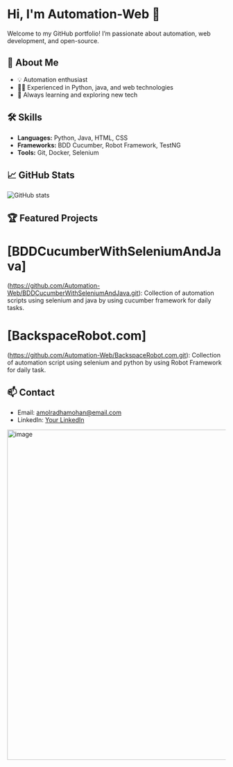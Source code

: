 # Hi, I'm Automation-Web 👋

Welcome to my GitHub portfolio! I’m passionate about automation, web development, and open-source.

## 🚀 About Me

- 💡 Automation enthusiast
- 🧑‍💻 Experienced in Python, java, and web technologies
- 🌱 Always learning and exploring new tech

## 🛠️ Skills

- **Languages:** Python, Java, HTML, CSS
- **Frameworks:** BDD Cucumber, Robot Framework, TestNG
- **Tools:** Git, Docker, Selenium

## 📈 GitHub Stats

![GitHub stats](https://github-readme-stats.vercel.app/api?username=Automation-Web&show_icons=true)

## 🏆 Featured Projects

# [BDDCucumberWithSeleniumAndJava] 
   (https://github.com/Automation-Web/BDDCucumberWithSeleniumAndJava.git): Collection of automation scripts using        selenium and java by using cucumber framework for daily tasks.

# [BackspaceRobot.com]
(https://github.com/Automation-Web/BackspaceRobot.com.git): Collection of automation script using selenium and python by using Robot Framework for daily task.
 
## 📫 Contact
- Email: amolradhamohan@email.com
- LinkedIn: [Your LinkedIn](www.linkedin.com/in/amol-parshawar-970084262)
<img width="925" height="760" alt="image" src="https://github.com/user-attachments/assets/f61687fb-6713-4aa1-bf7e-aeb5dbabd4dc" />
